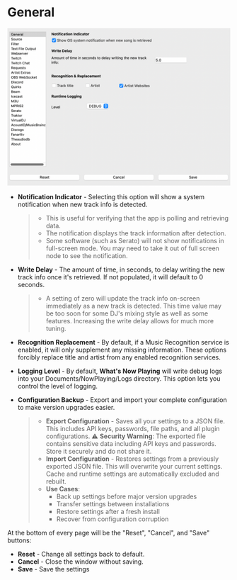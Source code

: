 # General

[![General Settings](images/general.png)](images/general.png)

- **Notification Indicator** - Selecting this option will show a system
  notification when new track info is detected.

  > - This is useful for verifying that the app is polling and
  >   retrieving data.
  > - The notification displays the track information after detection.
  > - Some software (such as Serato) will not show notifications in
  >   full-screen mode. You may need to take it out of full screen node
  >   to see the notification.

- **Write Delay** - The amount of time, in seconds, to delay writing the
  new track info once it's retrieved. If not populated, it will default
  to 0 seconds.

  > - A setting of zero will update the track info on-screen immediately
  >   as a new track is detected. This time value may be too soon for
  >   some DJ's mixing style as well as some features. Increasing the
  >   write delay allows for much more tuning.

- **Recognition Replacement** - By default, if a Music Recognition
  service is enabled, it will only supplement any missing information.
  These options forcibly replace title and artist from any enabled
  recognition services.

- **Logging Level** - By default, **What's Now Playing** will write
  debug logs into your Documents/NowPlaying/Logs directory. This option
  lets you control the level of logging.

- **Configuration Backup** - Export and import your complete
  configuration to make version upgrades easier.

  > - **Export Configuration** - Saves all your settings to a JSON file.
  >   This includes API keys, passwords, file paths, and all plugin
  >   configurations. ⚠️ **Security Warning**: The exported file
  >   contains sensitive data including API keys and passwords. Store it
  >   securely and do not share it.
  > - **Import Configuration** - Restores settings from a previously
  >   exported JSON file. This will overwrite your current settings.
  >   Cache and runtime settings are automatically excluded and rebuilt.
  > - **Use Cases**:
  >   - Back up settings before major version upgrades
  >   - Transfer settings between installations
  >   - Restore settings after a fresh install
  >   - Recover from configuration corruption

At the bottom of every page will be the "Reset", "Cancel", and "Save"
buttons:

- **Reset** - Change all settings back to default.
- **Cancel** - Close the window without saving.
- **Save** - Save the settings
